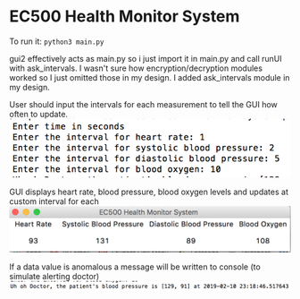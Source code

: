# EC500 Health Monitor System
To run it: ```python3 main.py```

gui2 effectively acts as main.py so i just import it in main.py and call runUI with ask_intervals.
I wasn't sure how encryption/decryption modules worked so I just omitted those in my design.
I added ask_intervals module in my design.

User should input the intervals for each measurement to tell the GUI how often to update.
![intervals](/intervals.png?raw=true "intervals")

GUI displays heart rate, blood pressure, blood oxygen levels and updates at custom interval for each
![gui](/monitor.png?raw=true "gui")

If a data value is anomalous a message will be written to console (to simulate alerting doctor)
![alert](/alert.png?raw=true "alert")
